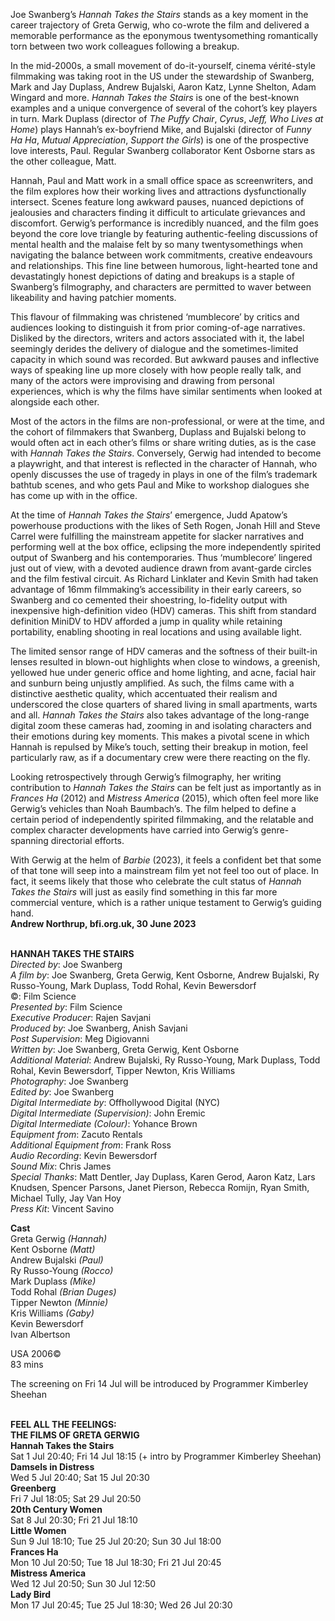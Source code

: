 
Joe Swanberg’s _Hannah Takes the Stairs_ stands as a key moment in the career trajectory of Greta Gerwig, who co-wrote the film and delivered a memorable performance as the eponymous twentysomething romantically torn between two work colleagues following a breakup.

In the mid-2000s, a small movement of do-it-yourself, cinema vérité-style filmmaking was taking root in the US under the stewardship of Swanberg, Mark and Jay Duplass, Andrew Bujalski, Aaron Katz, Lynne Shelton, Adam Wingard and more. _Hannah Takes the Stairs_ is one of the best-known examples and a unique convergence of several of the cohort’s key players in turn. Mark Duplass (director of _The Puffy Chair_, _Cyrus_, _Jeff, Who Lives at Home_) plays Hannah’s ex-boyfriend Mike, and Bujalski (director of _Funny Ha Ha_, _Mutual Appreciation_, _Support the Girls_) is one of the prospective love interests, Paul. Regular Swanberg collaborator Kent Osborne stars as the other colleague, Matt.

Hannah, Paul and Matt work in a small office space as screenwriters, and the film explores how their working lives and attractions dysfunctionally intersect. Scenes feature long awkward pauses, nuanced depictions of jealousies and characters finding it difficult to articulate grievances and discomfort. Gerwig’s performance is incredibly nuanced, and the film goes beyond the core love triangle by featuring authentic-feeling discussions of mental health and the malaise felt by so many twentysomethings when navigating the balance between work commitments, creative endeavours and relationships. This fine line between humorous, light-hearted tone and devastatingly honest depictions of dating and breakups is a staple of Swanberg’s filmography, and characters are permitted to waver between likeability and having patchier moments.

This flavour of filmmaking was christened ‘mumblecore’ by critics and audiences looking to distinguish it from prior coming-of-age narratives. Disliked by the directors, writers and actors associated with it, the label seemingly derides the delivery of dialogue and the sometimes-limited capacity in which sound was recorded. But awkward pauses and inflective ways of speaking line up more closely with how people really talk, and many of the actors were improvising and drawing from personal experiences, which is why the films have similar sentiments when looked at alongside each other.

Most of the actors in the films are non-professional, or were at the time, and the cohort of filmmakers that Swanberg, Duplass and Bujalski belong to would often act in each other’s films or share writing duties, as is the case with _Hannah Takes the Stairs_. Conversely, Gerwig had intended to become a playwright, and that interest is reflected in the character of Hannah, who openly discusses the use of tragedy in plays in one of the film’s trademark bathtub scenes, and who gets Paul and Mike to workshop dialogues she has come up with in the office.

At the time of _Hannah Takes the Stairs_’ emergence, Judd Apatow’s powerhouse productions with the likes of Seth Rogen, Jonah Hill and Steve Carrel were fulfilling the mainstream appetite for slacker narratives and performing well at the box office, eclipsing the more independently spirited output of Swanberg and his contemporaries. Thus ‘mumblecore’ lingered just out of view, with a devoted audience drawn from avant-garde circles and the film festival circuit. As Richard Linklater and Kevin Smith had taken advantage of 16mm filmmaking’s accessibility in their early careers, so Swanberg and co cemented their shoestring, lo-fidelity output with inexpensive high-definition video (HDV) cameras. This shift from standard definition MiniDV to HDV afforded a jump in quality while retaining portability, enabling shooting in real locations and using available light.

The limited sensor range of HDV cameras and the softness of their built-in lenses resulted in blown-out highlights when close to windows, a greenish, yellowed hue under generic office and home lighting, and acne, facial hair and sunburn being unjustly amplified. As such, the films came with a distinctive aesthetic quality, which accentuated their realism and underscored the close quarters of shared living in small apartments, warts and all. _Hannah Takes the Stairs_ also takes advantage of the long-range digital zoom these cameras had, zooming in and isolating characters and their emotions during key moments. This makes a pivotal scene in which Hannah is repulsed by Mike’s touch, setting their breakup in motion, feel particularly raw, as if a documentary crew were there reacting on the fly.

Looking retrospectively through Gerwig’s filmography, her writing contribution to _Hannah Takes the Stairs_ can be felt just as importantly as in _Frances Ha_ (2012) and _Mistress America_ (2015), which often feel more like Gerwig’s vehicles than Noah Baumbach’s. The film helped to define a certain period of independently spirited filmmaking, and the relatable and complex character developments have carried into Gerwig’s genre-spanning directorial efforts.

With Gerwig at the helm of _Barbie_ (2023), it feels a confident bet that some of that tone will seep into a mainstream film yet not feel too out of place. In fact, it seems likely that those who celebrate the cult status of _Hannah Takes the Stairs_ will just as easily find something in this far more commercial venture, which is a rather unique testament to Gerwig’s guiding hand.  
**Andrew Northrup, bfi.org.uk, 30 June 2023**
<br><br>

**HANNAH TAKES THE STAIRS**  
_Directed by_: Joe Swanberg  
_A film by_: Joe Swanberg, Greta Gerwig,  Kent Osborne, Andrew Bujalski, Ry Russo-Young, Mark Duplass, Todd Rohal, Kevin Bewersdorf  
©: Film Science  
_Presented by_: Film Science  
_Executive Producer_: Rajen Savjani  
_Produced by_: Joe Swanberg, Anish Savjani  
_Post Supervision_: Meg Digiovanni  
_Written by_: Joe Swanberg, Greta Gerwig,  Kent Osborne  
_Additional Material_: Andrew Bujalski,  Ry Russo-Young, Mark Duplass, Todd Rohal,  Kevin Bewersdorf, Tipper Newton, Kris Williams  
_Photography_: Joe Swanberg  
_Edited by_: Joe Swanberg  
_Digital Intermediate by_: Offhollywood Digital (NYC)  
_Digital Intermediate (Supervision)_: John Eremic  
_Digital Intermediate (Colour)_: Yohance Brown  
_Equipment from_: Zacuto Rentals  
_Additional Equipment from_: Frank Ross  
_Audio Recording_: Kevin Bewersdorf  
_Sound Mix_: Chris James  
_Special Thanks_: Matt Dentler, Jay Duplass,  Karen Gerod, Aaron Katz, Lars Knudsen,  Spencer Parsons, Janet Pierson, Rebecca Romijn, Ryan Smith, Michael Tully, Jay Van Hoy  
_Press Kit_: Vincent Savino

**Cast**  
Greta Gerwig _(Hannah)_  
Kent Osborne _(Matt)_  
Andrew Bujalski _(Paul)_  
Ry Russo-Young _(Rocco)_  
Mark Duplass _(Mike)_  
Todd Rohal _(Brian Duges)_  
Tipper Newton _(Minnie)_  
Kris Williams _(Gaby)_  
Kevin Bewersdorf  
Ivan Albertson

USA 2006©  
83 mins

The screening on Fri 14 Jul will be introduced by Programmer Kimberley Sheehan
<br><br>

**FEEL ALL THE FEELINGS:  
THE FILMS OF GRETA GERWIG**<br>
**Hannah Takes the Stairs**<br>
Sat 1 Jul 20:40; Fri 14 Jul 18:15 (+ intro by Programmer Kimberley Sheehan)<br>
**Damsels in Distress**<br>
Wed 5 Jul 20:40; Sat 15 Jul 20:30<br>
**Greenberg**<br>
Fri 7 Jul 18:05; Sat 29 Jul 20:50<br>
**20th Century Women**<br>
Sat 8 Jul 20:30; Fri 21 Jul 18:10<br>
**Little Women**<br>
Sun 9 Jul 18:10; Tue 25 Jul 20:20; Sun 30 Jul 18:00<br>
**Frances Ha**<br>
Mon 10 Jul 20:50; Tue 18 Jul 18:30; Fri 21 Jul 20:45<br>
**Mistress America**<br>
Wed 12 Jul 20:50; Sun 30 Jul 12:50<br>
**Lady Bird**<br>
Mon 17 Jul 20:45; Tue 25 Jul 18:30;  Wed 26 Jul 20:30<br>
<br>
<!--stackedit_data:
eyJoaXN0b3J5IjpbMTQyNDUxMjEzNl19
-->
